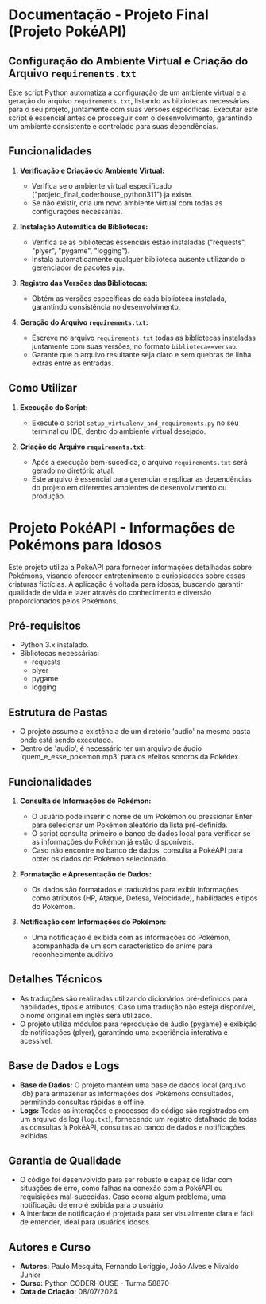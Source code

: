 # Documentação - Projeto Final (Projeto PokéAPI)

## Configuração do Ambiente Virtual e Criação do Arquivo `requirements.txt`

Este script Python automatiza a configuração de um ambiente virtual e a geração do arquivo `requirements.txt`, listando as bibliotecas necessárias para o seu projeto, juntamente com suas versões específicas. Executar este script é essencial antes de prosseguir com o desenvolvimento, garantindo um ambiente consistente e controlado para suas dependências.

## Funcionalidades

1. **Verificação e Criação do Ambiente Virtual:**
   - Verifica se o ambiente virtual especificado ("projeto_final_coderhouse_python311") já existe.
   - Se não existir, cria um novo ambiente virtual com todas as configurações necessárias.

2. **Instalação Automática de Bibliotecas:**
   - Verifica se as bibliotecas essenciais estão instaladas ("requests", "plyer", "pygame", "logging").
   - Instala automaticamente qualquer biblioteca ausente utilizando o gerenciador de pacotes `pip`.

3. **Registro das Versões das Bibliotecas:**
   - Obtém as versões específicas de cada biblioteca instalada, garantindo consistência no desenvolvimento.

4. **Geração do Arquivo `requirements.txt`:**
   - Escreve no arquivo `requirements.txt` todas as bibliotecas instaladas juntamente com suas versões, no formato `biblioteca==versao`.
   - Garante que o arquivo resultante seja claro e sem quebras de linha extras entre as entradas.

## Como Utilizar

1. **Execução do Script:**
   - Execute o script `setup_virtualenv_and_requirements.py` no seu terminal ou IDE, dentro do ambiente virtual desejado.

2. **Criação do Arquivo `requirements.txt`:**
   - Após a execução bem-sucedida, o arquivo `requirements.txt` será gerado no diretório atual.
   - Este arquivo é essencial para gerenciar e replicar as dependências do projeto em diferentes ambientes de desenvolvimento ou produção.

# Projeto PokéAPI - Informações de Pokémons para Idosos

Este projeto utiliza a PokéAPI para fornecer informações detalhadas sobre Pokémons, visando oferecer entretenimento e curiosidades sobre essas criaturas fictícias. A aplicação é voltada para idosos, buscando garantir qualidade de vida e lazer através do conhecimento e diversão proporcionados pelos Pokémons.

## Pré-requisitos

- Python 3.x instalado.
- Bibliotecas necessárias:
  - requests
  - plyer
  - pygame
  - logging

## Estrutura de Pastas

- O projeto assume a existência de um diretório 'audio' na mesma pasta onde está sendo executado.
- Dentro de 'audio', é necessário ter um arquivo de áudio 'quem_e_esse_pokemon.mp3' para os efeitos sonoros da Pokédex.

## Funcionalidades

1. **Consulta de Informações de Pokémon:**
   - O usuário pode inserir o nome de um Pokémon ou pressionar Enter para selecionar um Pokémon aleatório da lista pré-definida.
   - O script consulta primeiro o banco de dados local para verificar se as informações do Pokémon já estão disponíveis.
   - Caso não encontre no banco de dados, consulta a PokéAPI para obter os dados do Pokémon selecionado.

2. **Formatação e Apresentação de Dados:**
   - Os dados são formatados e traduzidos para exibir informações como atributos (HP, Ataque, Defesa, Velocidade), habilidades e tipos do Pokémon.

3. **Notificação com Informações do Pokémon:**
   - Uma notificação é exibida com as informações do Pokémon, acompanhada de um som característico do anime para reconhecimento auditivo.

## Detalhes Técnicos

- As traduções são realizadas utilizando dicionários pré-definidos para habilidades, tipos e atributos. Caso uma tradução não esteja disponível, o nome original em inglês será utilizado.
- O projeto utiliza módulos para reprodução de áudio (pygame) e exibição de notificações (plyer), garantindo uma experiência interativa e acessível.

## Base de Dados e Logs

- **Base de Dados:** O projeto mantém uma base de dados local (arquivo .db) para armazenar as informações dos Pokémons consultados, permitindo consultas rápidas e offline.
- **Logs:** Todas as interações e processos do código são registrados em um arquivo de log (`log.txt`), fornecendo um registro detalhado de todas as consultas à PokéAPI, consultas ao banco de dados e notificações exibidas.

## Garantia de Qualidade

- O código foi desenvolvido para ser robusto e capaz de lidar com situações de erro, como falhas na conexão com a PokéAPI ou requisições mal-sucedidas. Caso ocorra algum problema, uma notificação de erro é exibida para o usuário.
- A interface de notificação é projetada para ser visualmente clara e fácil de entender, ideal para usuários idosos.

## Autores e Curso

- **Autores:** Paulo Mesquita, Fernando Loriggio, João Alves e Nivaldo Junior
- **Curso:** Python CODERHOUSE - Turma 58870
- **Data de Criação:** 08/07/2024
